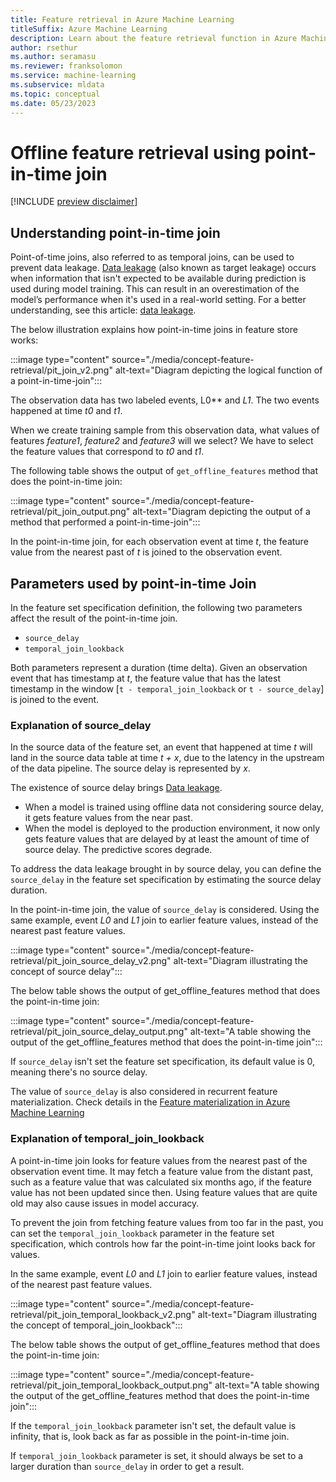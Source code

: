 ```yaml
---
title: Feature retrieval in Azure Machine Learning
titleSuffix: Azure Machine Learning
description: Learn about the feature retrieval function in Azure Machine Learning, and how that function allows features to easily be used in pipeline jobs
author: rsethur
ms.author: seramasu
ms.reviewer: franksolomon
ms.service: machine-learning
ms.subservice: mldata 
ms.topic: conceptual
ms.date: 05/23/2023 
---
```

# Offline feature retrieval using point-in-time join

[!INCLUDE [preview disclaimer](../../includes/machine-learning-preview-generic-disclaimer.md)]

## Understanding point-in-time join 
Point-of-time joins, also referred to as temporal joins, can be used to prevent data leakage.  [Data leakage](https://en.wikipedia.org/wiki/Leakage_(machine_learning)) (also known as target leakage) occurs when information that isn't expected to be available during prediction is used during model training. This can result in an overestimation of the model’s performance when it's used in a real-world setting. For a better understanding, see this article: [data leakage](https://www.kaggle.com/code/alexisbcook/data-leakage#Target-leakage).

The below illustration explains how point-in-time joins in feature store works:

:::image type="content" source="./media/concept-feature-retrieval/pit_join_v2.png" alt-text="Diagram depicting the logical function of a point-in-time-join":::

The observation data has two labeled events, L0** and *L1*. The two events happened at time *t0* and *t1*. 

When we create training sample from this observation data, what values of features *feature1*, *feature2* and *feature3* will we select? We have to select the feature values that correspond to *t0* and *t1*.

The following table shows the output of `get_offline_features` method that does the point-in-time join:

:::image type="content" source="./media/concept-feature-retrieval/pit_join_output.png" alt-text="Diagram depicting the output of a method that performed a point-in-time-join":::

In the point-in-time join, for each observation event at time *t*, the feature value from the nearest past of *t* is joined to the observation event.

## Parameters used by point-in-time Join

In the feature set specification definition, the following two parameters affect the result of the point-in-time join.
- `source_delay`
- `temporal_join_lookback`

Both parameters represent a duration (time delta). Given an observation event that has timestamp at *t*, the feature value that has the latest timestamp in the window [`t - temporal_join_lookback` or `t - source_delay`] is joined to the event.

### Explanation of source_delay

In the source data of the feature set, an event that happened at time *t* will land in the source data table at time *t + x*, due to the latency in the upstream of the data pipeline. The source delay is represented by *x*.

The existence of source delay brings [Data leakage](https://en.wikipedia.org/wiki/Leakage_(machine_learning)).
- When a model is trained using offline data not considering source delay, it gets feature values from the near past.
- When the model is deployed to the production environment, it now only gets feature values that are delayed by at least the amount of time of source delay. The predictive scores degrade.

To address the data leakage brought in by source delay, you can define the `source_delay` in the feature set specification by estimating the source delay duration. 

In the point-in-time join, the value of `source_delay` is considered. Using the same example, event *L0* and *L1* join to earlier feature values, instead of the nearest past feature values.

:::image type="content" source="./media/concept-feature-retrieval/pit_join_source_delay_v2.png" alt-text="Diagram illustrating the concept of source delay":::

The below table shows the output of get_offline_features method that does the point-in-time join:

:::image type="content" source="./media/concept-feature-retrieval/pit_join_source_delay_output.png" alt-text="A table showing the output of the get_offline_features method that does the point-in-time join":::

If `source_delay` isn't set the feature set specification, its default value is 0, meaning there's no source delay.

The value of `source_delay` is also considered in recurrent feature materialization. Check details in the [Feature materialization in Azure Machine Learning](./feature-materialization.md)

### Explanation of temporal_join_lookback

A point-in-time join looks for feature values from the nearest past of the observation event time. It may fetch a feature value from the distant past, such as a feature value that was calculated six months ago, if the feature value has not been updated since then. Using feature values that are quite old may also cause issues in model accuracy.

To prevent the join from fetching feature values from too far in the past, you can set the `temporal_join_lookback` parameter in the feature set specification, which controls how far the point-in-time joint looks back for values. 

In the same example, event *L0* and *L1* join to earlier feature values, instead of the nearest past feature values.

:::image type="content" source="./media/concept-feature-retrieval/pit_join_temporal_lookback_v2.png" alt-text="Diagram illustrating the concept of temporal_join_lookback":::

The below table shows the output of get_offline_features method that does the point-in-time join:

:::image type="content" source="./media/concept-feature-retrieval/pit_join_temporal_lookback_output.png" alt-text="A table showing the output of the get_offline_features method that does the point-in-time join":::

If the `temporal_join_lookback` parameter isn't set, the default value is infinity, that is, look back as far as possible in the point-in-time join.

If `temporal_join_lookback` parameter is set, it should always be set to a larger duration than `source_delay` in order to get a result. 
